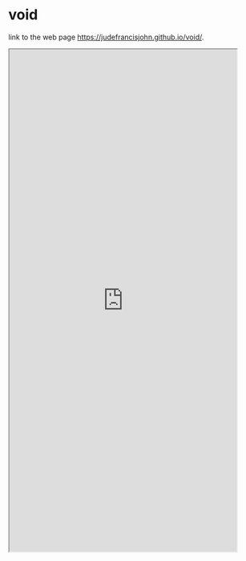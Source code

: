 # void
link to the web page  https://judefrancisjohn.github.io/void/.


<iframe src="https://public.tableau.com/views/schoolssecond/Sheet2?:showVizHome=no&:embed=true" width="90%" height="1000"></iframe>
